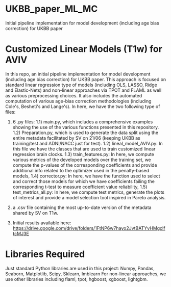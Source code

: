 # UKBB_paper_ML_MC
Initial pipeline implementation for model development (including age bias correction) for UKBB paper

# Customized Linear Models (T1w) for AVIV

In this repo, an initial pipeline implementation for model development (including age bias correction) for UKBB paper.
This approach is focused
on standard linear regression type of models (including OLS, LASSO, Ridge and Elastic-Nets) and non-linear approaches via TPOT and FLAML as well as various 
preprocessing choices. It also includes the automated computation of various age-bias correction methodologies
(including Cole's, Besheti's and Lange's). In here, we have the two following type of files:

1) 6 .py files: 1.1) main.py, which includes a comprehensive examples showing the use of the various functions
   presented in this repository. 1.2) Preparation.py, which is used to generate the data split using the entire metadata facilitated
   by SV on 21/06 (keeping UKBB as training/test and ADNI/NACC just for test). 1.2) lineal_model_AVIV.py: In this file we have the classes that are used to train
   customized linear regression brain clocks. 1.3) train_features.py: In here, we compute various metrics of the developed models over the training set, 
   we compute the p-values of the corresponding coefficients and provide additional info related to the optimizer
   used in the penalty-based models, 1.4) corrector.py: In here, we have the function used to select and correct those models for
   which we have coefficients failing the corresponding t-test to measure coefficient value reliability, 1.5) test_metrics_all.py:
   In here, we compute test metrics, generate the plots of interest and provide a model selection tool inspired in Pareto analysis.

   
2) a .csv file containing the most up-to-date version of the metadata shared by SV on T1w.
   
3) Initial results available here: https://drive.google.com/drive/folders/1FtNP6w7hayo2JvtBATYvHMgcIftcMJ3E

# Libraries Required

Just standard Python libraries are used in this project: Numpy, Pandas, Seaborn, Matplotlib, Scipy, Sklearn, Imblearn
For non-linear approaches, we use other libraries including flaml, tpot, hgboost, xgboost, lightgbm.
